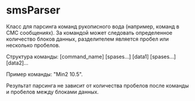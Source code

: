 # smsParser
Класс для парсинга команд рукописного вода (например, команд в СМС сообщениях).
За командой может следовать определенное количество блоков данных, разделителем является пробел или несколько пробелов.

Структура команды: [command_name] [spases...] [data1] [spases...] [data2]... 

Пример команды: "Min2 10.5".

Результат парсинга не зависит от количества пробелов после команды и пробелов между блоками данных.

